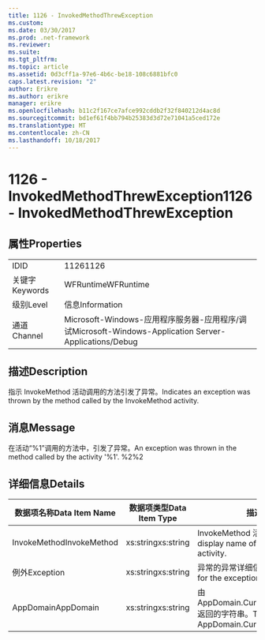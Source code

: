 ```yaml
---
title: 1126 - InvokedMethodThrewException
ms.custom: 
ms.date: 03/30/2017
ms.prod: .net-framework
ms.reviewer: 
ms.suite: 
ms.tgt_pltfrm: 
ms.topic: article
ms.assetid: 0d3cff1a-97e6-4b6c-be18-108c6881bfc0
caps.latest.revision: "2"
author: Erikre
ms.author: erikre
manager: erikre
ms.openlocfilehash: b11c2f167ce7afce992cddb2f32f840212d4ac8d
ms.sourcegitcommit: bd1ef61f4bb794b25383d3d72e71041a5ced172e
ms.translationtype: MT
ms.contentlocale: zh-CN
ms.lasthandoff: 10/18/2017
---
```

# <a name="1126---invokedmethodthrewexception"></a><span data-ttu-id="486fb-102">1126 - InvokedMethodThrewException</span><span class="sxs-lookup"><span data-stu-id="486fb-102">1126 - InvokedMethodThrewException</span></span>
## <a name="properties"></a><span data-ttu-id="486fb-103">属性</span><span class="sxs-lookup"><span data-stu-id="486fb-103">Properties</span></span>  
  
|||  
|-|-|  
|<span data-ttu-id="486fb-104">ID</span><span class="sxs-lookup"><span data-stu-id="486fb-104">ID</span></span>|<span data-ttu-id="486fb-105">1126</span><span class="sxs-lookup"><span data-stu-id="486fb-105">1126</span></span>|  
|<span data-ttu-id="486fb-106">关键字</span><span class="sxs-lookup"><span data-stu-id="486fb-106">Keywords</span></span>|<span data-ttu-id="486fb-107">WFRuntime</span><span class="sxs-lookup"><span data-stu-id="486fb-107">WFRuntime</span></span>|  
|<span data-ttu-id="486fb-108">级别</span><span class="sxs-lookup"><span data-stu-id="486fb-108">Level</span></span>|<span data-ttu-id="486fb-109">信息</span><span class="sxs-lookup"><span data-stu-id="486fb-109">Information</span></span>|  
|<span data-ttu-id="486fb-110">通道</span><span class="sxs-lookup"><span data-stu-id="486fb-110">Channel</span></span>|<span data-ttu-id="486fb-111">Microsoft-Windows-应用程序服务器-应用程序/调试</span><span class="sxs-lookup"><span data-stu-id="486fb-111">Microsoft-Windows-Application Server-Applications/Debug</span></span>|  
  
## <a name="description"></a><span data-ttu-id="486fb-112">描述</span><span class="sxs-lookup"><span data-stu-id="486fb-112">Description</span></span>  
 <span data-ttu-id="486fb-113">指示 InvokeMethod 活动调用的方法引发了异常。</span><span class="sxs-lookup"><span data-stu-id="486fb-113">Indicates an exception was thrown by the method called by the InvokeMethod activity.</span></span>  
  
## <a name="message"></a><span data-ttu-id="486fb-114">消息</span><span class="sxs-lookup"><span data-stu-id="486fb-114">Message</span></span>  
 <span data-ttu-id="486fb-115">在活动“%1”调用的方法中，引发了异常。</span><span class="sxs-lookup"><span data-stu-id="486fb-115">An exception was thrown in the method called by the activity '%1'.</span></span> <span data-ttu-id="486fb-116">%2</span><span class="sxs-lookup"><span data-stu-id="486fb-116">%2</span></span>  
  
## <a name="details"></a><span data-ttu-id="486fb-117">详细信息</span><span class="sxs-lookup"><span data-stu-id="486fb-117">Details</span></span>  
  
|<span data-ttu-id="486fb-118">数据项名称</span><span class="sxs-lookup"><span data-stu-id="486fb-118">Data Item Name</span></span>|<span data-ttu-id="486fb-119">数据项类型</span><span class="sxs-lookup"><span data-stu-id="486fb-119">Data Item Type</span></span>|<span data-ttu-id="486fb-120">描述</span><span class="sxs-lookup"><span data-stu-id="486fb-120">Description</span></span>|  
|--------------------|--------------------|-----------------|  
|<span data-ttu-id="486fb-121">InvokeMethod</span><span class="sxs-lookup"><span data-stu-id="486fb-121">InvokeMethod</span></span>|<span data-ttu-id="486fb-122">xs:string</span><span class="sxs-lookup"><span data-stu-id="486fb-122">xs:string</span></span>|<span data-ttu-id="486fb-123">InvokeMethod 活动的显示名称。</span><span class="sxs-lookup"><span data-stu-id="486fb-123">The display name of the InvokeMethod activity.</span></span>|  
|<span data-ttu-id="486fb-124">例外</span><span class="sxs-lookup"><span data-stu-id="486fb-124">Exception</span></span>|<span data-ttu-id="486fb-125">xs:string</span><span class="sxs-lookup"><span data-stu-id="486fb-125">xs:string</span></span>|<span data-ttu-id="486fb-126">异常的异常详细信息</span><span class="sxs-lookup"><span data-stu-id="486fb-126">The exception details for the exception</span></span>|  
|<span data-ttu-id="486fb-127">AppDomain</span><span class="sxs-lookup"><span data-stu-id="486fb-127">AppDomain</span></span>|<span data-ttu-id="486fb-128">xs:string</span><span class="sxs-lookup"><span data-stu-id="486fb-128">xs:string</span></span>|<span data-ttu-id="486fb-129">由 AppDomain.CurrentDomain.FriendlyName 返回的字符串。</span><span class="sxs-lookup"><span data-stu-id="486fb-129">The string returned by AppDomain.CurrentDomain.FriendlyName.</span></span>|
